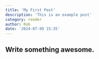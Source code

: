 ```yaml
---
title: 'My First Post'
description: 'This is an example post'
category: render
author: Rob
date: '2024-07-09 15:35'
---
```


## Write something awesome.
